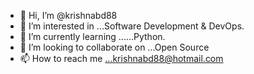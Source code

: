 - 👋 Hi, I’m @krishnabd88
- 👀 I’m interested in ...Software Development & DevOps.
- 🌱 I’m currently learning ......Python.
- 💞️ I’m looking to collaborate on ...Open Source
- 📫 How to reach me ...krishnabd88@hotmail.com

<!---
krishnabd88/krishnabd88 is a ✨ special ✨ repository because its `README.md` (this file) appears on your GitHub profile.
You can click the Preview link to take a look at your changes.
--->
